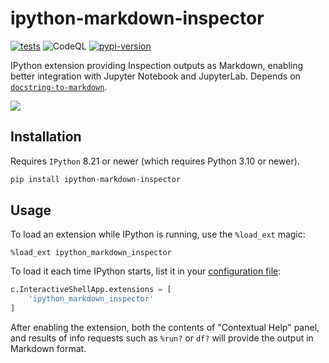 # ipython-markdown-inspector

[![tests](https://github.com/krassowski/ipython-markdown-inspector/workflows/tests/badge.svg)](https://github.com/krassowski/ipython-markdown-inspector/actions?query=workflow%3A%22tests%22)
![CodeQL](https://github.com/krassowski/ipython-markdown-inspector/workflows/CodeQL/badge.svg)
[![pypi-version](https://img.shields.io/pypi/v/ipython-markdown-inspector.svg)](https://python.org/pypi/ipython-markdown-inspector)

IPython extension providing Inspection outputs as Markdown, enabling better integration with Jupyter Notebook and JupyterLab.
Depends on [`docstring-to-markdown`](https://github.com/python-lsp/docstring-to-markdown).

![](https://raw.githubusercontent.com/krassowski/ipython-markdown-inspector/main/docs/demo.gif)

## Installation

Requires `IPython` 8.21 or newer (which requires Python 3.10 or newer).

```bash
pip install ipython-markdown-inspector
```

## Usage

To load an extension while IPython is running, use the `%load_ext` magic:

```ipython
%load_ext ipython_markdown_inspector
```

To load it each time IPython starts, list it in your [configuration file](https://ipython.readthedocs.io/en/stable/config/intro.html):

```python
c.InteractiveShellApp.extensions = [
    'ipython_markdown_inspector'
]
```

After enabling the extension, both the contents of "Contextual Help" panel,
and results of info requests such as `%run?` or `df?` will provide the output in Markdown format.
